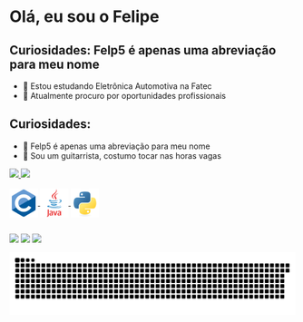 # Olá, eu sou o Felipe
## Curiosidades: Felp5 é apenas uma abreviação para meu nome

- 📖 Estou estudando Eletrônica Automotiva na Fatec
- 👀 Atualmente procuro por oportunidades profissionais

## Curiosidades: 
- 🙂 Felp5 é apenas uma abreviação para meu nome
- 🎸 Sou um guitarrista, costumo tocar nas horas vagas



 <div>
  <a href="https://github.com/FeLp5">
  <img height="180em" src="https://github-readme-stats.vercel.app/api?username=FeLp5&show_icons=true&theme=dark&include_all_commits=true&count_private=true"/>
  <img height="150em" src="https://github-readme-stats.vercel.app/api/top-langs/?username=FeLp5&layout=compact&langs_count=7&theme=dark"/>
</div>
  
<div style="display: inline_block"><br>
 <img  align="center" alt="FeL5-C" height="50" width="50" src="https://github.com/devicons/devicon/blob/master/icons/c/c-original.svg">
 <img align="center"  alt="FeL5-Java" height="50" width="50"  src="https://github.com/devicons/devicon/blob/master/icons/java/java-original-wordmark.svg">
 <img align="center" alt="Rafa-Python" height="50" width="50" src="https://raw.githubusercontent.com/devicons/devicon/master/icons/python/python-original.svg">
</div>  
  
  
 ## 
  
<div> 
  <a href="https://www.linkedin.com/in/felipe-alves-leite-da-silva-332b31218/" target="_blank"><img src="https://img.shields.io/badge/LinkedIn-0077B5?style=for-the-badge&logo=linkedin&logoColor=white"></a>
  <a href="" target="_blank"><img src="https://img.shields.io/badge/-Instagram-%23E4405F?style=for-the-badge&logo=instagram&logoColor=white" target="_blank"></a>
  <a href = ""><img src="https://img.shields.io/badge/-Gmail-%23333?style=for-the-badge&logo=gmail&logoColor=white" target="_blank"></a>

 
  ![Snake animation](https://github.com/FeLp5/FeLp5/blob/output/github-contribution-grid-snake.svg)
 
</div>

